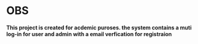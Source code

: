 # OBS

**This project is created for acdemic puroses. the system contains a muti log-in for user and admin with a email verfication for registraion**
